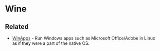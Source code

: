 # Wine

## Related

- [WinApps](https://github.com/Fmstrat/winapps) - Run Windows apps such as Microsoft Office/Adobe in Linux as if they were a part of the native OS.
